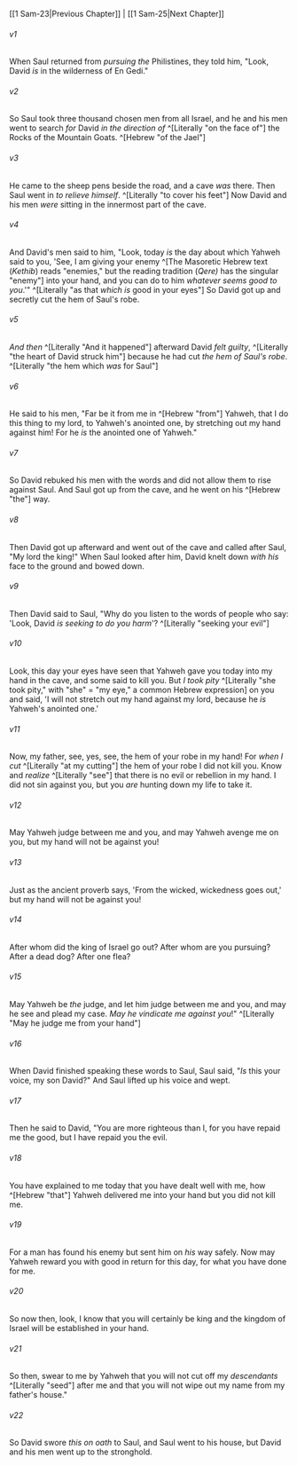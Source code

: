 ﻿---
aliases:
  - 1 Samuel 24
---

[[1 Sam-23|Previous Chapter]] | [[1 Sam-25|Next Chapter]]

###### v1
When Saul returned from _pursuing the_ Philistines, they told him, "Look, David _is_ in the wilderness of En Gedi."

###### v2
So Saul took three thousand chosen men from all Israel, and he and his men went to search _for_ David _in the direction of_ ^[Literally "on the face of"] the Rocks of the Mountain Goats. ^[Hebrew "of the Jael"]

###### v3
He came to the sheep pens beside the road, and a cave _was_ there. Then Saul went in _to relieve himself_. ^[Literally "to cover his feet"] Now David and his men _were_ sitting in the innermost part of the cave.

###### v4
And David's men said to him, "Look, today _is_ the day about which Yahweh said to you, 'See, I am giving your enemy ^[The Masoretic Hebrew text (_Kethib_) reads "enemies," but the reading tradition (_Qere)_ has the singular "enemy"] into your hand, and you can do to him _whatever seems good to you_.'" ^[Literally "as that _which is_ good in your eyes"] So David got up and secretly cut the hem of Saul's robe.

###### v5
_And then_ ^[Literally "And it happened"] afterward David _felt guilty_, ^[Literally "the heart of David struck him"] because he had cut _the hem of Saul's robe_. ^[Literally "the hem which _was_ for Saul"]

###### v6
He said to his men, "Far be it from me in ^[Hebrew "from"] Yahweh, that I do this thing to my lord, to Yahweh's anointed one, by stretching out my hand against him! For he _is_ the anointed one of Yahweh."

###### v7
So David rebuked his men with the words and did not allow them to rise against Saul. And Saul got up from the cave, and he went on his ^[Hebrew "the"] way.

###### v8
Then David got up afterward and went out of the cave and called after Saul, "My lord the king!" When Saul looked after him, David knelt down _with his_ face to the ground and bowed down.

###### v9
Then David said to Saul, "Why do you listen to the words of people who say: 'Look, David _is_ _seeking to do you harm_'? ^[Literally "seeking your evil"]

###### v10
Look, this day your eyes have seen that Yahweh gave you today into my hand in the cave, and some said to kill you. But _I took pity_ ^[Literally "she took pity," with "she" = "my eye," a common Hebrew expression] on you and said, 'I will not stretch out my hand against my lord, because he _is_ Yahweh's anointed one.'

###### v11
Now, my father, see, yes, see, the hem of your robe in my hand! For _when I cut_ ^[Literally "at my cutting"] the hem of your robe I did not kill you. Know and _realize_ ^[Literally "see"] that there is no evil or rebellion in my hand. I did not sin against you, but you _are_ hunting down my life to take it.

###### v12
May Yahweh judge between me and you, and may Yahweh avenge me on you, but my hand will not be against you!

###### v13
Just as the ancient proverb says, 'From the wicked, wickedness goes out,' but my hand will not be against you!

###### v14
After whom did the king of Israel go out? After whom are you pursuing? After a dead dog? After one flea?

###### v15
May Yahweh be _the_ judge, and let him judge between me and you, and may he see and plead my case. _May he vindicate me against you_!" ^[Literally "May he judge me from your hand"]

###### v16
When David finished speaking these words to Saul, Saul said, "_Is_ this your voice, my son David?" And Saul lifted up his voice and wept.

###### v17
Then he said to David, "You are more righteous than I, for you have repaid me the good, but I have repaid you the evil.

###### v18
You have explained to me today that you have dealt well with me, how ^[Hebrew "that"] Yahweh delivered me into your hand but you did not kill me.

###### v19
For a man has found his enemy but sent him on _his_ way safely. Now may Yahweh reward you with good in return for this day, for what you have done for me.

###### v20
So now then, look, I know that you will certainly be king and the kingdom of Israel will be established in your hand.

###### v21
So then, swear to me by Yahweh that you will not cut off my _descendants_ ^[Literally "seed"] after me and that you will not wipe out my name from my father's house."

###### v22
So David swore _this on oath_ to Saul, and Saul went to his house, but David and his men went up to the stronghold.
